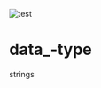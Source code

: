 ![test](https://user-images.githubusercontent.com/125061287/218494440-e38eed3a-02ef-4f3f-8608-847fe59ac86a.PNG)
# data_-type
strings
